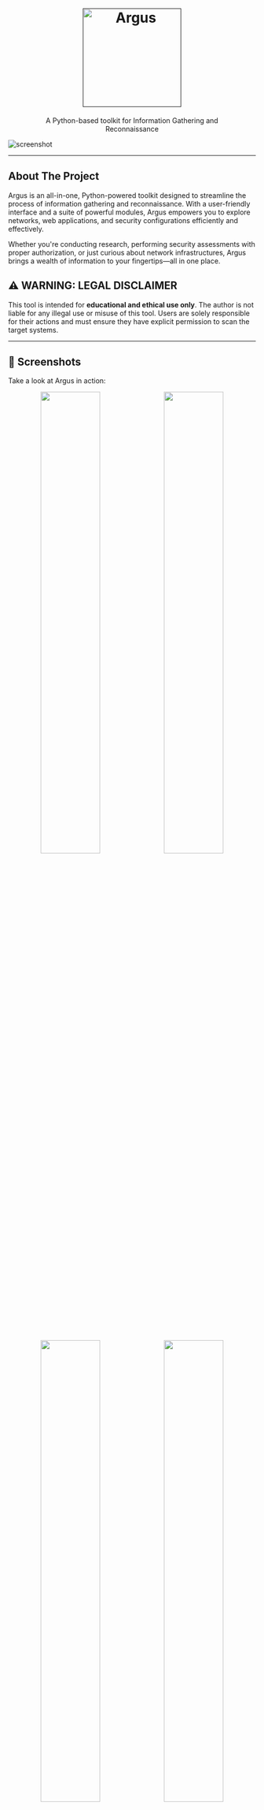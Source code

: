 
<h1 align="center">
  <a href="">
    <picture>
      <source height="200" media="(prefers-color-scheme: dark)" srcset="https://i.imgur.com/nGEReZh.png">
      <img height="200" alt="Argus" src="https://i.imgur.com/FL0dmHd.png">
    </picture>
  </a>
  <br>
</h1>
<p align="center">
   A Python-based toolkit for  Information Gathering and <br>Reconnaissance
</p>

![screenshot](https://i.imgur.com/BXiJ9bC.gif)

---

## About The Project

Argus is an all-in-one, Python-powered toolkit designed to streamline the process of information gathering and reconnaissance. With a user-friendly interface and a suite of powerful modules, Argus empowers you to explore networks, web applications, and security configurations efficiently and effectively.

Whether you're conducting research, performing security assessments with proper authorization, or just curious about network infrastructures, Argus brings a wealth of information to your fingertips—all in one place.

## ⚠️ WARNING: LEGAL DISCLAIMER

This tool is intended for **educational and ethical use only**. The author is not liable for any illegal use or misuse of this tool. Users are solely responsible for their actions and must ensure they have explicit permission to scan the target systems.

---

## 👀 Screenshots

Take a look at Argus in action:
<p float="left" align="middle">
  <img src="https://i.imgur.com/lS64CUp.png" width="49%">
  <img src="https://i.imgur.com/8VtXyEW.png" width="49%">
</p>
<p float="left" align="middle">
  <img src="https://i.imgur.com/rEIPl2h.png" width="49%">
  <img src="https://i.imgur.com/TVmc8gf.png" width="49%">
</p>
<p float="left" align="middle">
  <img src="https://i.imgur.com/1I6x3Gp.png" width="49%">
  <img src="https://i.imgur.com/9EZqNvK.png" width="49%">
</p>
<p float="left" align="middle">
  <img src="https://i.imgur.com/U4fdPSI.png" width="49%">
  <img src="https://i.imgur.com/LnmykFJ.png" width="49%">
</p>

---

## ⚙️ Installation

To get started with Argus, follow these simple steps:

```bash
git clone https://github.com/jasonxtn/argus.git
cd argus
pip install -r requirements.txt
```

Once installed, you can launch Argus with:

```bash
python argus.py
```

---

## 📖 Usage

Argus offers a rich collection of tools categorized into three main areas:

### Network & Infrastructure Tools

These tools help you gather data about a network, uncovering vital details about servers, IP addresses, DNS records, and more:

1. **Associated Hosts**: Discover domains associated with the target.
2. **DNS Over HTTPS**: Resolve DNS securely via encrypted channels.
3. **DNS Records**: Collect DNS records, including A, AAAA, MX, etc.
4. **DNSSEC Check**: Verify if DNSSEC is properly configured.
5. **Domain Info**: Gather information such as registrar details and expiry dates.
6. **Domain Reputation Check**: Check domain trustworthiness using various reputation sources.
7. **IP Info**: Retrieve geographic and ownership details of an IP address.
8. **Open Ports Scan**: Scan the target for open ports and services.
9. **Server Info**: Extract key server details using various techniques.
10. **Server Location**: Identify the physical location of the server.
11. **SSL Chain Analysis**: Analyze the SSL certificate chain for trustworthiness.
12. **SSL Expiry Alert**: Check SSL certificates for upcoming expiry.
13. **TLS Cipher Suites**: List the supported TLS ciphers on the server.
14. **TLS Handshake Simulation**: Simulate a TLS handshake to check for security issues.
15. **Traceroute**: Trace the path packets take to reach the target.
16. **TXT Records**: Fetch TXT records, often used for verification purposes.
17. **WHOIS Lookup**: Perform WHOIS queries to gather domain ownership details.
18. **Zone Transfer**: Attempt to perform DNS zone transfers.

### Web Application Analysis Tools

These modules focus on understanding the structure and security of web applications:

19. **Archive History**: View the target's history using internet archives.
20. **Broken Links Detection**: Find broken links that may lead to user frustration or security gaps.
21. **Carbon Footprint**: Evaluate the environmental impact of a website.
22. **CMS Detection**: Detect the type of CMS used, like WordPress, Joomla, etc.
23. **Cookies Analyzer**: Analyze cookies for secure attributes and potential privacy issues.
24. **Content Discovery**: Discover hidden directories, files, and endpoints.
25. **Crawler**: Crawl the site to uncover data and map out its structure.
26. **Robots.txt Analyzer**: Analyze the `robots.txt` file for hidden resources.
27. **Directory Finder**: Look for directories that may not be indexed publicly.
28. **Performance Monitoring**: Monitor the website's response time and load performance.
29. **Quality Metrics**: Assess the quality of the site's content and user experience.
30. **Redirect Chain**: Follow redirects to analyze if they're safe or malicious.
31. **Sitemap Parsing**: Extract URLs from the site's sitemap.
32. **Social Media Presence Scan**: Analyze the social media profiles linked to the target.
33. **Technology Stack Detection**: Identify the technologies and frameworks the site uses.
34. **Third-Party Integrations**: Discover any third-party services integrated into the site.

### Security & Threat Intelligence Tools

The security modules in Argus are designed to assess the target's defenses and gather threat intelligence:

35. **Censys Reconnaissance**: Use Censys for in-depth details about the target's assets.
36. **Certificate Authority Recon**: Examine the certificate authority details.
37. **Data Leak Detection**: Check for potential data leaks and sensitive data exposure.
38. **Firewall Detection**: Identify whether a firewall or WAF is protecting the target.
39. **Global Ranking**: Look up the site's global ranking to gauge its popularity.
40. **HTTP Headers**: Extract and evaluate HTTP response headers.
41. **HTTP Security Features**: Check for secure HTTP headers such as HSTS, CSP, etc.
42. **Malware & Phishing Check**: Scan the site for signs of malware and phishing risks.
43. **Pastebin Monitoring**: Search paste sites for leaks associated with the target.
44. **Privacy & GDPR Compliance**: Verify compliance with GDPR and other privacy regulations.
45. **Security.txt Check**: Locate and analyze the `security.txt` file for vulnerability disclosure policies.
46. **Shodan Reconnaissance**: Use Shodan to discover open ports, services, and vulnerabilities.
47. **SSL Labs Report**: Get a detailed SSL/TLS assessment via SSL Labs.
48. **SSL Pinning Check**: Check if SSL pinning is implemented on the site.
49. **Subdomain Enumeration**: Discover subdomains of the target domain.
50. **Subdomain Takeover**: Test whether subdomains are vulnerable to takeover.
51. **VirusTotal Scan**: Check the target's reputation using VirusTotal.

### How to Use Argus

1. Launch Argus from the command line.
2. Enter the tool number you want to use from the main menu.
3. Follow the prompts to enter relevant information.
4. Review the results and adjust your strategy accordingly.

**Example Command:**

```bash
root@argus:~# 1
```
This command initiates the **Associated Hosts** tool.

---


## 🛠 Configuration

Certain modules require API keys to work. Make sure to add any necessary API keys in the `config/settings.py` file before running Argus to unlock full functionality.

---

## 🤝 Contributing

We welcome contributions! Whether it's fixing bugs, adding new features, or improving documentation, your help is appreciated. Fork the repo and submit a pull request .

---
## ⭐️ Show Your Support

If this tool has been helpful to you, please consider giving us a star on GitHub! Your support means a lot to us and helps others discover the project.

